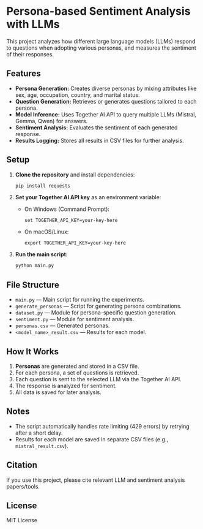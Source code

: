 # Persona-based Sentiment Analysis with LLMs

This project analyzes how different large language models (LLMs) respond to questions when adopting various personas, and measures the sentiment of their responses.

## Features

- **Persona Generation:** Creates diverse personas by mixing attributes like sex, age, occupation, country, and marital status.
- **Question Generation:** Retrieves or generates questions tailored to each persona.
- **Model Inference:** Uses Together AI API to query multiple LLMs (Mistral, Gemma, Qwen) for answers.
- **Sentiment Analysis:** Evaluates the sentiment of each generated response.
- **Results Logging:** Stores all results in CSV files for further analysis.

## Setup

1. **Clone the repository** and install dependencies:
    ```sh
    pip install requests
    ```

2. **Set your Together AI API key** as an environment variable:

    - On Windows (Command Prompt):
      ```
      set TOGETHER_API_KEY=your-key-here
      ```
    - On macOS/Linux:
      ```
      export TOGETHER_API_KEY=your-key-here
      ```

3. **Run the main script:**
    ```sh
    python main.py
    ```

## File Structure

- `main.py` — Main script for running the experiments.
- `generate_personas` — Script for generating persona combinations.
- `dataset.py` — Module for persona-specific question generation.
- `sentiment.py` — Module for sentiment analysis.
- `personas.csv` — Generated personas.
- `<model_name>_result.csv` — Results for each model.

## How It Works

1. **Personas** are generated and stored in a CSV file.
2. For each persona, a set of questions is retrieved.
3. Each question is sent to the selected LLM via the Together AI API.
4. The response is analyzed for sentiment.
5. All data is saved for later analysis.

## Notes

- The script automatically handles rate limiting (429 errors) by retrying after a short delay.
- Results for each model are saved in separate CSV files (e.g., `mistral_result.csv`).

## Citation

If you use this project, please cite relevant LLM and sentiment analysis papers/tools.

## License

MIT License
